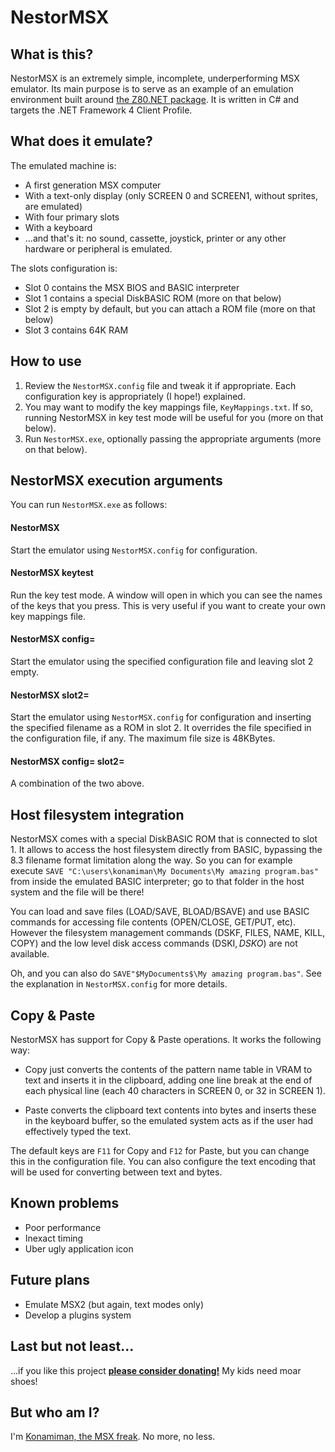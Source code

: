 # NestorMSX #


## What is this? ##

NestorMSX is an extremely simple, incomplete, underperforming MSX emulator. Its main purpose is to serve as an example of an emulation environment built around [the Z80.NET package](https://bitbucket.org/konamiman/z80dotnet). It is written in C# and targets the .NET Framework 4 Client Profile.


## What does it emulate? ##

The emulated machine is:

- A first generation MSX computer
- With a text-only display (only SCREEN 0 and SCREEN1, without sprites, are emulated)
- With four primary slots
- With a keyboard
- ...and that's it: no sound, cassette, joystick, printer or any other hardware or peripheral is emulated.

The slots configuration is:

- Slot 0 contains the MSX BIOS and BASIC interpreter
- Slot 1 contains a special DiskBASIC ROM (more on that below)
- Slot 2 is empty by default, but you can attach a ROM file (more on that below)
- Slot 3 contains 64K RAM


## How to use ##

1. Review the `NestorMSX.config` file and tweak it if appropriate. Each configuration key is appropriately (I hope!) explained.
2. You may want to modify the key mappings file, `KeyMappings.txt`. If so, running NestorMSX in key test mode will be useful for you (more on that below).
3. Run `NestorMSX.exe`, optionally passing the appropriate arguments (more on that below).


## NestorMSX execution arguments ##

You can run `NestorMSX.exe` as follows:

#### NestorMSX ####

Start the emulator using `NestorMSX.config` for configuration.

#### NestorMSX keytest ####

Run the key test mode. A window will open in which you can see the names of the keys that you press. This is very useful if you want to create your own key mappings file.

#### NestorMSX config=<filename> ####

Start the emulator using the specified configuration file and leaving slot 2 empty.

#### NestorMSX slot2=<filename> ####

Start the emulator using `NestorMSX.config` for configuration and inserting the specified filename as a ROM in slot 2. It overrides the file specified in the configuration file, if any. The maximum file size is 48KBytes.

#### NestorMSX config=<filename> slot2=<filename> ####

A combination of the two above.


## Host filesystem integration ##

NestorMSX comes with a special DiskBASIC ROM that is connected to slot 1. It allows to access the host filesystem directly from BASIC, bypassing the 8.3 filename format limitation along the way. So you can for example execute `SAVE "C:\users\konamiman\My Documents\My amazing program.bas"` from inside the emulated BASIC interpreter; go to that folder in the host system and the file will be there!

You can load and save files (LOAD/SAVE, BLOAD/BSAVE) and use BASIC commands for accessing file contents (OPEN/CLOSE, GET/PUT, etc). However the filesystem management commands (DSKF, FILES, NAME, KILL, COPY) and the low level disk access commands (DSKI$, DSKO$) are not available.

Oh, and you can also do `SAVE"$MyDocuments$\My amazing program.bas"`. See the explanation in `NestorMSX.config` for more details.


## Copy & Paste ##

NestorMSX has support for Copy & Paste operations. It works the following way:

- Copy just converts the contents of the pattern name table in VRAM to text and inserts it in the clipboard, adding one line break at the end of each physical line (each 40 characters in SCREEN 0, or 32 in SCREEN 1).

- Paste converts the clipboard text contents into bytes and inserts these in the keyboard buffer, so the emulated system acts as if the user had effectively typed the text.

The default keys are `F11` for Copy and `F12` for Paste, but you can change this in the configuration file. You can also configure the text encoding that will be used for converting between text and bytes.


## Known problems ##

- Poor performance
- Inexact timing
- Uber ugly application icon


## Future plans ##

- Emulate MSX2 (but again, text modes only)
- Develop a plugins system


## Last but not least...

...if you like this project **[please consider donating!](http://www.konamiman.com#donate)** My kids need moar shoes!

## But who am I? ##

I'm [Konamiman, the MSX freak](http://www.konamiman.com). No more, no less.